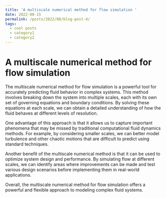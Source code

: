 ```yaml
---
title: 'A multiscale numerical method for flow simulation '
date: 2022-08-15
permalink: /posts/2022/08/blog-post-4/
tags:
  - cool posts
  - category1
  - category2
---
```




A multiscale numerical method for flow simulation 
======

The multiscale numerical method for flow simulation is a powerful tool for accurately predicting fluid behavior in complex systems. This method involves breaking down the system into multiple scales, each with its own set of governing equations and boundary conditions. By solving these equations at each scale, we can obtain a detailed understanding of how the fluid behaves at different levels of resolution.

One advantage of this approach is that it allows us to capture important phenomena that may be missed by traditional computational fluid dynamics methods. For example, by considering smaller scales, we can better model turbulence and other chaotic motions that are difficult to predict using standard techniques.

Another benefit of the multiscale numerical method is that it can be used to optimize system design and performance. By simulating flow at different scales, we can identify areas where improvements can be made and test various design scenarios before implementing them in real-world applications.

Overall, the multiscale numerical method for flow simulation offers a powerful and flexible approach to modeling complex fluid systems.
